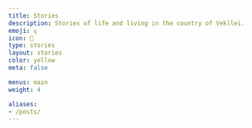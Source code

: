 ```yaml
---
title: Stories
description: Stories of life and living in the country of Vekllei.
emoji: ɋ
icon: 📗
type: stories
layout: stories
color: yellow
meta: false

menus: main
weight: 4

aliases:
- /posts/
---
```


